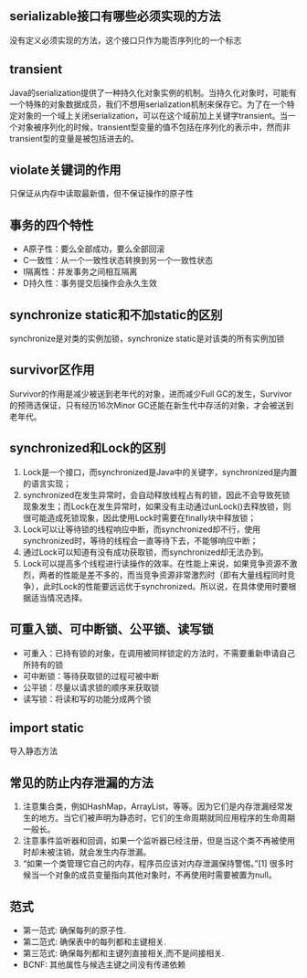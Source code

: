 ## serializable接口有哪些必须实现的方法
没有定义必须实现的方法，这个接口只作为能否序列化的一个标志

## transient
Java的serialization提供了一种持久化对象实例的机制。当持久化对象时，可能有一个特殊的对象数据成员，我们不想用serialization机制来保存它。为了在一个特定对象的一个域上关闭serialization，可以在这个域前加上关键字transient。当一个对象被序列化的时候，transient型变量的值不包括在序列化的表示中，然而非transient型的变量是被包括进去的。

## violate关键词的作用
只保证从内存中读取最新值，但不保证操作的原子性

## 事务的四个特性
* A原子性：要么全部成功，要么全部回滚
* C一致性：从一个一致性状态转换到另一个一致性状态
* I隔离性：并发事务之间相互隔离
* D持久性：事务提交后操作会永久生效

## synchronize static和不加static的区别
synchronize是对类的实例加锁，synchronize static是对该类的所有实例加锁

## survivor区作用
Survivor的作用是减少被送到老年代的对象，进而减少Full GC的发生，Survivor的预筛选保证，只有经历16次Minor GC还能在新生代中存活的对象，才会被送到老年代。

## synchronized和Lock的区别
1. Lock是一个接口，而synchronized是Java中的关键字，synchronized是内置的语言实现；
2. synchronized在发生异常时，会自动释放线程占有的锁，因此不会导致死锁现象发生；而Lock在发生异常时，如果没有主动通过unLock()去释放锁，则很可能造成死锁现象，因此使用Lock时需要在finally块中释放锁；
3. Lock可以让等待锁的线程响应中断，而synchronized却不行，使用synchronized时，等待的线程会一直等待下去，不能够响应中断；
4. 通过Lock可以知道有没有成功获取锁，而synchronized却无法办到。
5. Lock可以提高多个线程进行读操作的效率。在性能上来说，如果竞争资源不激烈，两者的性能是差不多的，而当竞争资源非常激烈时（即有大量线程同时竞争），此时Lock的性能要远远优于synchronized。所以说，在具体使用时要根据适当情况选择。

## 可重入锁、可中断锁、公平锁、读写锁
* 可重入：已持有锁的对象，在调用被同样锁定的方法时，不需要重新申请自己所持有的锁
* 可中断锁：等待获取锁的过程可被中断
* 公平锁：尽量以请求锁的顺序来获取锁
* 读写锁：将读和写的功能分成两个锁

## import static
导入静态方法

## 常见的防止内存泄漏的方法
1. 注意集合类，例如HashMap，ArrayList，等等。因为它们是内存泄漏经常发生的地方。当它们被声明为静态时，它们的生命周期就同应用程序的生命周期一般长。
2. 注意事件监听器和回调，如果一个监听器已经注册，但是当这个类不再被使用时却未被注销，就会发生内存泄漏。
3. “如果一个类管理它自己的内存，程序员应该对内存泄漏保持警惕。”[1] 很多时候当一个对象的成员变量指向其他对象时，不再使用时需要被置为null。

## 范式
* 第一范式: 确保每列的原子性. 
* 第二范式: 确保表中的每列都和主键相关. 
* 第三范式: 确保每列都和主键列直接相关,而不是间接相关. 
* BCNF: 其他属性与候选主键之间没有传递依赖